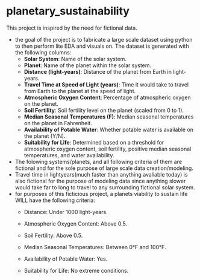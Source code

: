# planetary_sustainability
This project is inspired by the need for fictional data.
- the goal of the project is to fabricate a large scale dataset using python to then perform lite EDA and visuals on.
The dataset is generated with the following columns:
    - **Solar System**: Name of the solar system.
    - **Planet**: Name of the planet within the solar system.
    - **Distance (light-years)**: Distance of the planet from Earth in light-years.
    - **Travel Time at Speed of Light (years)**: Time it would take to travel from Earth to the planet at the speed of light.
    - **Atmospheric Oxygen Content**: Percentage of atmospheric oxygen on the planet.
    - **Soil Fertility**: Soil fertility level on the planet (scaled from 0 to 1).
    - **Median Seasonal Temperatures (F)**: Median seasonal temperatures on the planet in Fahrenheit.
    - **Availability of Potable Water**: Whether potable water is available on the planet (Y/N).
    - **Suitability for Life**: Determined based on a threshold for atmospheric oxygen content, soil fertility, positive median seasonal temperatures, and water availability.
- The folowing systems/planets, and all following criteria of them are fictional and for the sole purpose of large scale data creation/modeling.
- Travel time in lightyears(much faster than anything avaliable today) is also fictional for the purpose of modeling data since anything slower would take far to long to travel to any surrounding fictional solar system.
- for purposes of this ficticious project, a planets viability to sustain life WILL have the following criteria:
    - Distance: Under 1000 light-years.
      
    - Atmospheric Oxygen Content: Above 0.5.
      
    - Soil Fertility: Above 0.5.
      
    - Median Seasonal Temperatures: Between 0°F and 100°F.
      
    - Availability of Potable Water: Yes.
      
    - Suitability for Life: No extreme conditions.
